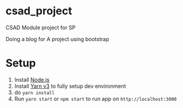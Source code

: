 # csad_project
CSAD Module project for SP

Doing a blog for A project using bootstrap 

# Setup
1. Install [Node.js](https://nodejs.org/en/download/)
2. Install [Yarn v3](https://yarnpkg.com/getting-started/install) to fully setup dev environment
3. do `yarn install`
4. Run `yarn start` or `npm start` to run app on `http://localhost:3000`
